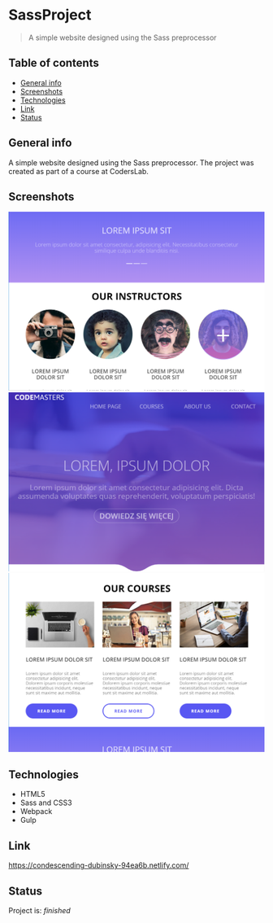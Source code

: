 # SassProject

> A simple website designed using the Sass preprocessor

## Table of contents

- [General info](#general-info)
- [Screenshots](#screenshots)
- [Technologies](#technologies)
- [Link](#setup)
- [Status](#status)

## General info

A simple website designed using the Sass preprocessor. The project was created as part of a course at CodersLab.

## Screenshots

![Example screenshot](./images/screenshots/img1.png)
![Example screenshot](./images/screenshots/img2.png)
![Example screenshot](./images/screenshots/img3.png)

## Technologies

- HTML5
- Sass and CSS3
- Webpack
- Gulp

## Link

https://condescending-dubinsky-94ea6b.netlify.com/

## Status

Project is: _finished_
